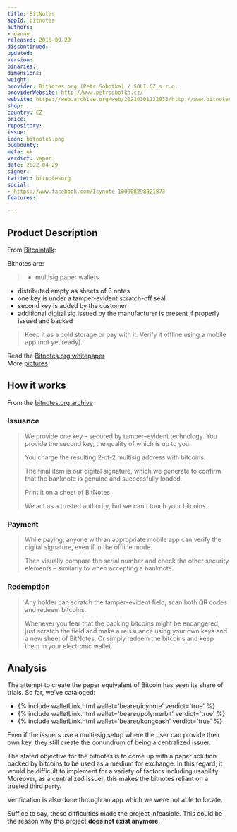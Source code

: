 ```yaml
---
title: BitNotes
appId: bitnotes
authors:
- danny
released: 2016-09-29
discontinued: 
updated: 
version: 
binaries: 
dimensions: 
weight: 
provider: BitNotes.org (Petr Sobotka) / SOLI.CZ s.r.o.
providerWebsite: http://www.petrsobotka.cz/
website: https://web.archive.org/web/20210301132933/http://www.bitnotes.org/
shop: 
country: CZ
price: 
repository: 
issue: 
icon: bitnotes.png
bugbounty: 
meta: ok
verdict: vapor
date: 2022-04-29
signer: 
twitter: bitnotesorg
social:
- https://www.facebook.com/Icynote-100908298821873
features: 

---
```


## Product Description 

From [Bitcointalk](https://bitcointalk.org/index.php?topic=1643021.0): 

Bitnotes are:

> - multisig paper wallets
- distributed empty as sheets of 3 notes
- one key is under a tamper-evident scratch-off seal
- second key is added by the customer
- additional digital sig issued by the manufacturer is present if properly issued and backed
>
> Keep it as a cold storage or pay with it. Verify it offline using a mobile app (not yet ready).

Read the [Bitnotes.org whitepaper](https://web.archive.org/web/20191104114703/http://www.bitnotes.org/bitnotes.pdf)<br />
More [pictures](https://imgur.com/gallery/jZfMD) 

## How it works

From the [bitnotes.org archive](https://web.archive.org/web/20210301132933/http://www.bitnotes.org/)

### Issuance

> We provide one key – secured by tamper–evident technology. You provide the second key, the quality of which is up to you.
>
> You charge the resulting 2‐of‐2 multisig address with bitcoins.
>
> The final item is our digital signature, which we generate to confirm that the banknote is genuine and successfully loaded.
>
> Print it on a sheet of BitNotes.
> 
> We act as a trusted authority, but we can't touch your bitcoins.

### Payment 

> While paying, anyone with an appropriate mobile app can verify the digital signature, even if in the offline mode.
>
> Then visually compare the serial number and check the other security elements – similarly to when accepting a banknote.

### Redemption 

> Any holder can scratch the tamper–evident field, scan both QR codes and redeem bitcoins.
>
> Whenever you fear that the backing bitcoins might be endangered, just scratch the field and make a reissuance using your own keys and a new sheet of BitNotes. Or simply redeem the bitcoins and keep them in your electronic wallet.

## Analysis    

The attempt to create the paper equivalent of Bitcoin has seen its share of trials. So far, we've cataloged: 

- {% include walletLink.html wallet='bearer/icynote' verdict='true' %} 
- {% include walletLink.html wallet='bearer/polymerbit' verdict='true' %}
- {% include walletLink.html wallet='bearer/kongcash' verdict='true' %}

Even if the issuers use a multi-sig setup where the user can provide their own key, they still create the conundrum of being a centralized issuer. 

The stated objective for the bitnotes is to come up with a paper solution backed by bitcoins to be used as a medium for exchange. In this regard, it would be difficult to implement for a variety of factors including usability. Moreover, as a centralized issuer, this makes the bitnotes reliant on a trusted third party. 

Verification is also done through an app which we were not able to locate. 

Suffice to say, these difficulties made the project infeasible. This could be the reason why this project **does not exist anymore**. 


 
